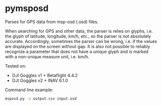 # pymsposd
Parses for GPS data from msp-osd (.osd) files.

When searching for GPS and other data, the parser is relies on glyphs, i.e. the glyph of latitude, longitude, km/h, etc., so the parser is not absolutely accurate. Accordingly, sometimes the parser can be wrong, i.e. if the values are displayed on the screen without gap. It is also not possible to reliably recognize a parameter that does not have a unique glyph and is marked with a non-unique measure unit, i.e. km/h.

Tested on:
* DJI Goggles v1 + Betaflight 4.4.2
* DJI Goggles v2 + INAV 6.1.0


Command line example:

```sh
msposd.py -o output.csv input.osd
```
